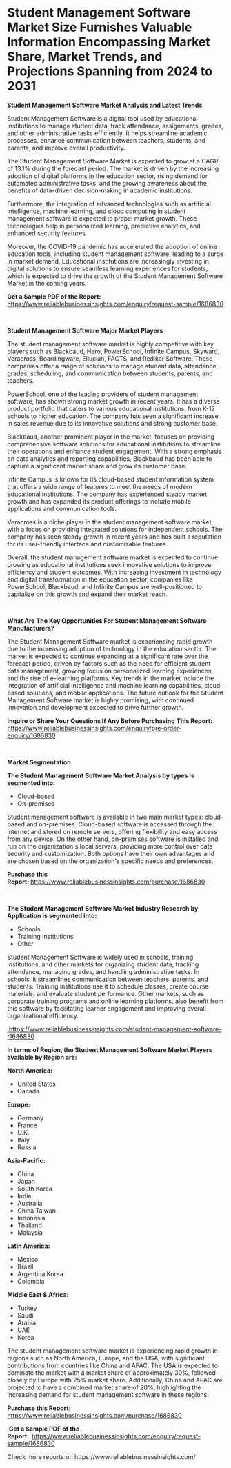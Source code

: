 <p><h1>Student Management Software Market Size Furnishes Valuable Information Encompassing Market Share, Market Trends, and Projections Spanning from 2024 to 2031</h1></p><p><strong>Student Management Software Market Analysis and Latest Trends</strong></p>
<p><p>Student Management Software is a digital tool used by educational institutions to manage student data, track attendance, assignments, grades, and other administrative tasks efficiently. It helps streamline academic processes, enhance communication between teachers, students, and parents, and improve overall productivity.</p><p>The Student Management Software Market is expected to grow at a CAGR of 13.1% during the forecast period. The market is driven by the increasing adoption of digital platforms in the education sector, rising demand for automated administrative tasks, and the growing awareness about the benefits of data-driven decision-making in academic institutions.</p><p>Furthermore, the integration of advanced technologies such as artificial intelligence, machine learning, and cloud computing in student management software is expected to propel market growth. These technologies help in personalized learning, predictive analytics, and enhanced security features.</p><p>Moreover, the COVID-19 pandemic has accelerated the adoption of online education tools, including student management software, leading to a surge in market demand. Educational institutions are increasingly investing in digital solutions to ensure seamless learning experiences for students, which is expected to drive the growth of the Student Management Software Market in the coming years.</p></p>
<p><strong>Get a Sample PDF of the Report:&nbsp;</strong> <a href="https://www.reliablebusinessinsights.com/enquiry/request-sample/1686830">https://www.reliablebusinessinsights.com/enquiry/request-sample/1686830</a></p>
<p>&nbsp;</p>
<p><strong>Student Management Software Major Market Players</strong></p>
<p><p>The student management software market is highly competitive with key players such as Blackbaud, Hero, PowerSchool, Infinite Campus, Skyward, Veracross, Boardingware, Ellucian, FACTS, and Rediker Software. These companies offer a range of solutions to manage student data, attendance, grades, scheduling, and communication between students, parents, and teachers. </p><p>PowerSchool, one of the leading providers of student management software, has shown strong market growth in recent years. It has a diverse product portfolio that caters to various educational institutions, from K-12 schools to higher education. The company has seen a significant increase in sales revenue due to its innovative solutions and strong customer base.</p><p>Blackbaud, another prominent player in the market, focuses on providing comprehensive software solutions for educational institutions to streamline their operations and enhance student engagement. With a strong emphasis on data analytics and reporting capabilities, Blackbaud has been able to capture a significant market share and grow its customer base.</p><p>Infinite Campus is known for its cloud-based student information system that offers a wide range of features to meet the needs of modern educational institutions. The company has experienced steady market growth and has expanded its product offerings to include mobile applications and communication tools.</p><p>Veracross is a niche player in the student management software market, with a focus on providing integrated solutions for independent schools. The company has seen steady growth in recent years and has built a reputation for its user-friendly interface and customizable features.</p><p>Overall, the student management software market is expected to continue growing as educational institutions seek innovative solutions to improve efficiency and student outcomes. With increasing investment in technology and digital transformation in the education sector, companies like PowerSchool, Blackbaud, and Infinite Campus are well-positioned to capitalize on this growth and expand their market reach.</p></p>
<p>&nbsp;</p>
<p><strong>What Are The Key Opportunities For Student Management Software Manufacturers?</strong></p>
<p><p>The Student Management Software market is experiencing rapid growth due to the increasing adoption of technology in the education sector. The market is expected to continue expanding at a significant rate over the forecast period, driven by factors such as the need for efficient student data management, growing focus on personalized learning experiences, and the rise of e-learning platforms. Key trends in the market include the integration of artificial intelligence and machine learning capabilities, cloud-based solutions, and mobile applications. The future outlook for the Student Management Software market is highly promising, with continued innovation and development expected to drive further growth.</p></p>
<p><strong>Inquire or Share Your Questions If Any Before Purchasing This Report:</strong> <a href="https://www.reliablebusinessinsights.com/enquiry/pre-order-enquiry/1686830">https://www.reliablebusinessinsights.com/enquiry/pre-order-enquiry/1686830</a></p>
<p>&nbsp;</p>
<p><strong>Market Segmentation</strong></p>
<p><strong>The Student Management Software Market Analysis by types is segmented into:</strong></p>
<p><ul><li>Cloud-based</li><li>On-premises</li></ul></p>
<p><p>Student management software is available in two main market types: cloud-based and on-premises. Cloud-based software is accessed through the internet and stored on remote servers, offering flexibility and easy access from any device. On the other hand, on-premises software is installed and run on the organization's local servers, providing more control over data security and customization. Both options have their own advantages and are chosen based on the organization's specific needs and preferences.</p></p>
<p><strong>Purchase this Report:&nbsp;</strong><a href="https://www.reliablebusinessinsights.com/purchase/1686830">https://www.reliablebusinessinsights.com/purchase/1686830</a></p>
<p>&nbsp;</p>
<p><strong>The Student Management Software Market Industry Research by Application is segmented into:</strong></p>
<p><ul><li>Schools</li><li>Training Institutions</li><li>Other</li></ul></p>
<p><p>Student Management Software is widely used in schools, training institutions, and other markets for organizing student data, tracking attendance, managing grades, and handling administrative tasks. In schools, it streamlines communication between teachers, parents, and students. Training institutions use it to schedule classes, create course materials, and evaluate student performance. Other markets, such as corporate training programs and online learning platforms, also benefit from this software by facilitating learner engagement and improving overall organizational efficiency.</p></p>
<p><a href="https://www.reliablebusinessinsights.com/student-management-software-r1686830">&nbsp;https://www.reliablebusinessinsights.com/student-management-software-r1686830</a></p>
<p><strong>In terms of Region, the Student Management Software Market Players available by Region are:</strong></p>
<p>
    <p> <strong> North America: </strong>
        <ul>
            <li>United States</li>
            <li>Canada</li>
        </ul>
        </p> 
    <p> <strong> Europe: </strong>
        <ul>
            <li>Germany</li>
            <li>France</li>
            <li>U.K.</li>
            <li>Italy</li>
            <li>Russia</li>
        </ul>
        </p> 
    <p> <strong> Asia-Pacific: </strong>
        <ul>
            <li>China</li>
            <li>Japan</li>
            <li>South Korea</li>
            <li>India</li>
            <li>Australia</li>
            <li>China Taiwan</li>
            <li>Indonesia</li>
            <li>Thailand</li>
            <li>Malaysia</li>
        </ul>
        </p> 
    <p> <strong> Latin America: </strong>
        <ul>
            <li>Mexico</li>
            <li>Brazil</li>
            <li>Argentina Korea</li>
            <li>Colombia</li>
        </ul>
        </p> 
    <p> <strong> Middle East & Africa: </strong>
        <ul>
            <li>Turkey</li>
            <li>Saudi</li>
            <li>Arabia</li>
            <li>UAE</li>
            <li>Korea</li>
        </ul>
    </p>
    </p>
<p><p>The student management software market is experiencing rapid growth in regions such as North America, Europe, and the USA, with significant contributions from countries like China and APAC. The USA is expected to dominate the market with a market share of approximately 30%, followed closely by Europe with 25% market share. Additionally, China and APAC are projected to have a combined market share of 20%, highlighting the increasing demand for student management software in these regions.</p></p>
<p><strong>Purchase this Report: </strong><a href="https://www.reliablebusinessinsights.com/purchase/1686830">https://www.reliablebusinessinsights.com/purchase/1686830</a></p>
<p>&nbsp;<strong>Get a Sample PDF of the Report:&nbsp;&nbsp;</strong><a href="https://www.reliablebusinessinsights.com/enquiry/request-sample/1686830">https://www.reliablebusinessinsights.com/enquiry/request-sample/1686830</a></p>
<p><strong></strong></p>
<p>Check more reports on https://www.reliablebusinessinsights.com/</p>